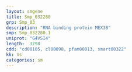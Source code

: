 ```yaml
---
layout: smgene
title: Smp_032280
grp: Smp_03
description: "RNA binding protein MEX3B"
smp: Smp_032280.1
uniprot: "G4VSI4"
length:  3798
cdd: "cd00105, cl00098, pfam00013, smart00322"
kk: ns
categories: sm
---
```

